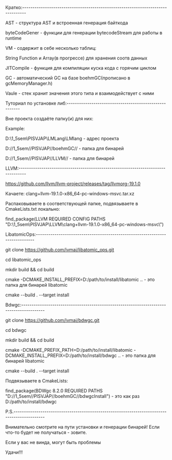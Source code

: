 Кратко:--------------------------------------------------------------------------------

AST - структура AST и встроенная генерация байткода 

byteCodeGener - функции для генерации bytecodeStream для работы в runtime

VM - содержит в себе несколько таблиц:

String Function и Array(в прогрессе) для хранения соотв данных

JITCompile - функция для компиляции куска кода с горячим циклом

GC - автоматический GC на базе boehmGC(прописано в gcMemoryManager.h)

Vaule - стек хранит значения этого типа и взаимодействует с ними

Туториал по установке либ:-------------------------------------------------------

Вне проекта создаёте папку(и) для них:

Example:

D:\1_5sem\PISVJAP\LMLang\LMlang - адрес проекта

D://1_5sem//PISVJAP//boehmGC// - папка для бинарей

D://1_5sem//PISVJAP//LLVM// - папка для бинарей

LLVM:--------------------------------------------------------------------------------- 

https://github.com/llvm/llvm-project/releases/tag/llvmorg-19.1.0

Качаете: clang+llvm-19.1.0-x86_64-pc-windows-msvc.tar.xz

Распаковываете в соответствующей папке, подвязываете в CmakeLists.txt локально:

find_package(LLVM REQUIRED CONFIG PATHS "D:\\1_5sem\\PISVJAP\\LLVM\\clang+llvm-19.1.0-x86_64-pc-windows-msvc\\")

LibatomicOps:----------------------------------------------------------------------------- 

git clone https://github.com/ivmai/libatomic_ops.git

cd libatomic_ops

mkdir build && cd build

cmake -DCMAKE_INSTALL_PREFIX=D:/path/to/install/libatomic .. - это папка для бинарей libatomic

cmake --build . --target install

Bdwgc:-----------------------------------------------------------------------------------------

git clone https://github.com/ivmai/bdwgc.git

cd bdwgc

mkdir build && cd build

cmake -DCMAKE_PREFIX_PATH=D:/path/to/install/libatomic -DCMAKE_INSTALL_PREFIX=D:/path/to/install/bdwgc .. - это папка для бинарей libatomic

cmake --build . --target install

Подвязываете в CmakeLists:

find_package(BDWgc 8.2.0 REQUIRED PATHS "D://1_5sem//PISVJAP//boehmGC//bdwgcInstall") - это как раз D:/path/to/install/bdwgc

P.S.---------------------------------------------------------------------------------------------

Внимательно смотрите на пути установки и генерации бинарей! Если что-то будет не получаться - зовите.

Если у вас не винда, могут быть проблемы

Удачи!!!